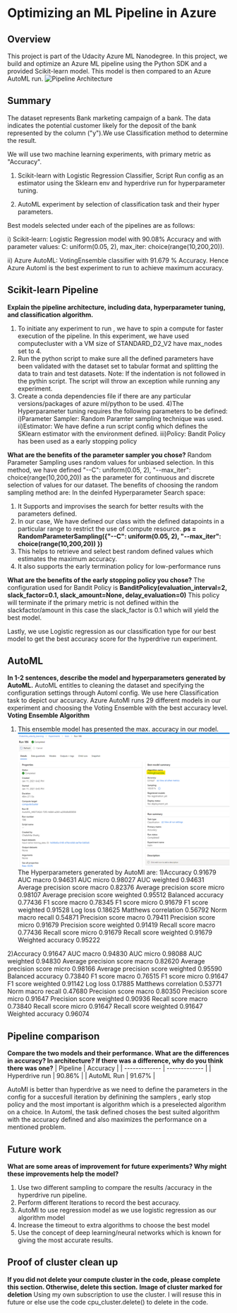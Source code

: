 # Optimizing an ML Pipeline in Azure

## Overview
This project is part of the Udacity Azure ML Nanodegree.
In this project, we build and optimize an Azure ML pipeline using the Python SDK and a provided Scikit-learn model.
This model is then compared to an Azure AutoML run.
![Pipeline Architecture](https://video.udacity-data.com/topher/2020/September/5f639574_creating-and-optimizing-an-ml-pipeline/creating-and-optimizing-an-ml-pipeline.png)
## Summary
The dataset represents Bank marketing campaign of a bank. The data indicates the potential customer likely for the deposit of the bank represented by the column ("y").We use Classification method to determine the result.

We will use two machine learning experiments, with primary metric as "Accuracy".

1) Scikit-learn  with Logistic Regression Classifier, Script Run config as an estimator using the Sklearn env and hyperdrive run for hyperparameter tuning.

2) AutoML experiment by selection of classification task and their hyper parameters.

Best models selected under each of the pipelines are as follows:

i) Scikit-learn: Logistic Regression model with 90.08% Accuracy and with parameter values: C: uniform(0.05, 2), max_iter:  choice(range(10,200,20)).

ii) Azure AutoML: VotingEnsemble classifier with 91.679 % Accuracy.
Hence Azure Automl is the best experiment to run to achieve maximum accuracy.

## Scikit-learn Pipeline
**Explain the pipeline architecture, including data, hyperparameter tuning, and classification algorithm.**
1) To initiate any experiment to run , we have to spin a compute for faster execution of the pipeline. In this experiment, we have used computecluster with a VM size of STANDARD_D2_V2 have max_nodes set to 4. 
2) Run the python script to make sure all the defined parameters have been validated with the dataset set to tabular format and splitting the data to train and test datasets.
Note: If the indentation is not followed in the pythin script. The script will throw an exception while running any experiment.
3) Create a conda dependencies file if there are any particular versions/packages of azure ml/python to be used.
4)The Hyperparameter tuning requires the following parameters to be defined:
 i)Parameter Sampler: Random Paramter sampling technique was used.
 ii)Estimator: We have define a run script config which defines the SKlearn estimator with the environment defined.
 iii)Policy: Bandit Policy has been used as a early stopping policy
 
**What are the benefits of the parameter sampler you chose?**
Random Parameter Sampling uses random values for unbiased selection. In this method, we have defined "--C": uniform(0.05, 2), "--max_iter": choice(range(10,200,20))  as the parameter for continuous and discrete selection of values for our dataset. 
The benefits of choosing the random sampling method are:
In the deinfed Hyperparameter Search space:
 1) It Supports and improvises the search for better results with the parameters defined. 
 2) In our case, We have defined our class with the defined datapoints in a particular range to restrict the use of compute resource.
**ps = RandomParameterSampling({"--C": uniform(0.05, 2), "--max_iter": choice(range(10,200,20)) })**
 3) This helps to retrieve and select best random defined values which estimates the maximum accuracy.
 4) It also supports the early termination policy for low-performance runs

**What are the benefits of the early stopping policy you chose?**
The configuration used for Bandit Policy is  **BanditPolicy(evaluation_interval=2, slack_factor=0.1, slack_amount=None, delay_evaluation=0)**
This policy will terminate if the primary metric is not defined within the slackfactor/amount in this case the slack_factor is 0.1 which will yield the best model.

Lastly, we use Logistic regression as our classification type for our best model  to get the best accuracy score for the hyperdrive run experiment.

## AutoML
**In 1-2 sentences, describe the model and hyperparameters generated by AutoML.**
AutoML entitles to cleaning the dataset and specifying the configuration settings through Automl config. We use here Classification task  to depict our accuracy. Azure AutoMl
runs 29 different models in our experiment and choosing the Voting Ensemble with the best accuracy level.
**Voting Ensemble Algorithm**

1) This ensemble model has presented the max. accuracy in our model.
![Voting_Ensemble](https://github.com/ChakshitaS/Udacity/blob/master/Screenshot%202021-01-18%20080233.png)
The Hyperparameters generated by AutoMl are:
1)Accuracy
0.91679
AUC macro
0.94631
AUC micro
0.98027
AUC weighted
0.94631
Average precision score macro
0.82376
Average precision score micro
0.98107
Average precision score weighted
0.95512
Balanced accuracy
0.77436
F1 score macro
0.78345
F1 score micro
0.91679
F1 score weighted
0.91528
Log loss
0.18625
Matthews correlation
0.56792
Norm macro recall
0.54871
Precision score macro
0.79411
Precision score micro
0.91679
Precision score weighted
0.91419
Recall score macro
0.77436
Recall score micro
0.91679
Recall score weighted
0.91679
Weighted accuracy
0.95222

2)Accuracy
0.91647
AUC macro
0.94830
AUC micro
0.98088
AUC weighted
0.94830
Average precision score macro
0.82620
Average precision score micro
0.98166
Average precision score weighted
0.95590
Balanced accuracy
0.73840
F1 score macro
0.76515
F1 score micro
0.91647
F1 score weighted
0.91142
Log loss
0.17885
Matthews correlation
0.53771
Norm macro recall
0.47680
Precision score macro
0.80350
Precision score micro
0.91647
Precision score weighted
0.90936
Recall score macro
0.73840
Recall score micro
0.91647
Recall score weighted
0.91647
Weighted accuracy
0.96074

## Pipeline comparison
**Compare the two models and their performance. What are the differences in accuracy? In architecture? If there was a difference, why do you think there was one?**
| Pipeline  | Accuracy |
| ------------- | ------------- |
| Hyperdrive run  | 90.86% |
| AutoML Run | 91.67%  |

AutoMl is better than hyperdrive as we need to define the parameters in the config for a succesfull iteration by definining the samplers , early stop policy and the most important is algorithm which is a preselected algorithm on a choice.
In Automl, the task defined choses the best suited algorithm with the accuracy defined and also maximizes the performance on a mentioned problem.

## Future work
**What are some areas of improvement for future experiments? Why might these improvements help the model?**
1) Use two different sampling to compare the results /accuracy in the hyperdrive run pipeline.
2) Perform different Iterations to record the best accuracy.
3) AutoMl to use regression model as we use logistic regression as our algorithm model
4) Increase the timeout to extra algorithms to choose the best model
5) Use the concept of deep learning/neural networks which is known for giving the most accurate results.

## Proof of cluster clean up
**If you did not delete your compute cluster in the code, please complete this section. Otherwise, delete this section.**
**Image of cluster marked for deletion**
Using my own subscription to use the cluster. I will resuse this in future or else use the code cpu_cluster.delete() to delete in the code.
